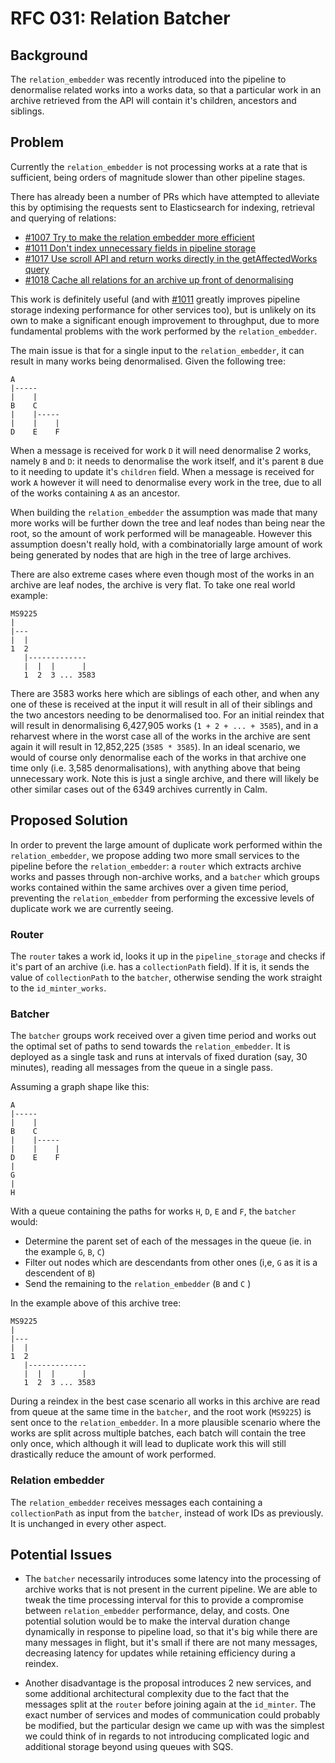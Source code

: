 # RFC 031: Relation Batcher

## Background

The `relation_embedder` was recently introduced into the pipeline to denormalise related works into a works data, so that a particular work in an archive retrieved from the API will contain it's children, ancestors and siblings.

## Problem

Currently the `relation_embedder` is not processing works at a rate that is sufficient, being orders of magnitude slower than other pipeline stages.

There has already been a number of PRs which have attempted to alleviate this by optimising the requests sent to Elasticsearch for indexing, retrieval and querying of relations:

* [#1007 Try to make the relation embedder more efficient](https://github.com/wellcomecollection/catalogue/pull/1007)
* [#1011 Don't index unnecessary fields in pipeline storage](https://github.com/wellcomecollection/catalogue/pull/1011)
* [#1017 Use scroll API and return works directly in the getAffectedWorks query](https://github.com/wellcomecollection/catalogue/pull/1017)
* [#1018 Cache all relations for an archive up front of denormalising](https://github.com/wellcomecollection/catalogue/pull/1018)

This work is definitely useful (and with [#1011](https://github.com/wellcomecollection/catalogue/pull/1011) greatly improves pipeline storage indexing performance for other services too), but is unlikely on its own to make a significant enough improvement to throughput, due to more fundamental problems with the work performed by the `relation_embedder`.

The main issue is that for a single input to the `relation_embedder`, it can result in many works being denormalised. Given the following tree:

```
A
|-----
|    |
B    C
|    |-----
|    |    |
D    E    F
```

When a message is received for work `D` it will need denormalise 2 works, namely `B` and `D`: it needs to denormalise the work itself, and it's parent `B` due to it needing to update it's `children` field. When a message is received for work `A` however it will need to denormalise every work in the tree, due to all of the works containing `A` as an ancestor.

When building the `relation_embedder` the assumption was made that many more works will be further down the tree and leaf nodes than being near the root, so the amount of work performed will be manageable. However this assumption doesn't really hold, with a combinatorially large amount of work being generated by nodes that are high in the tree of large archives.

There are also extreme cases where even though most of the works in an archive are leaf nodes, the archive is very flat. To take one real world example:

```
MS9225
|
|---
|  |
1  2
   |-------------
   |  |  |      |
   1  2  3 ... 3583
```

There are 3583 works here which are siblings of each other, and when any one of these is received at the input it will result in all of their siblings and the two ancestors needing to be denormalised too. For an initial reindex that will result in denormalising 6,427,905 works (`1 + 2 + ... + 3585`), and in a reharvest where in the worst case all of the works in the archive are sent again it will result in 12,852,225 (`3585 * 3585`). In an ideal scenario, we would of course only denormalise each of the works in that archive one time only (i.e. 3,585 denormalisations), with anything above that being unnecessary work. Note this is just a single archive, and there will likely be other similar cases out of the 6349 archives currently in Calm.

## Proposed Solution

In order to prevent the large amount of duplicate work performed within the `relation_embedder`, we propose adding two more small services to the pipeline before the `relation_embedder`: a `router` which extracts archive works and passes through non-archive works, and a `batcher` which groups works contained within the same archives over a given time period, preventing the `relation_embedder` from performing the excessive levels of duplicate work we are currently seeing.

### Router

The `router` takes a work id, looks it up in the `pipeline_storage` and checks if it's part of an 
archive (i.e. has a `collectionPath` field).  If it is, it sends the value of `collectionPath` to the `batcher`, otherwise sending the work straight to the `id_minter_works`. 

### Batcher

The `batcher` groups work received over a given time period and works out the optimal set of paths to send towards 
the `relation_embedder`. It is deployed as a single task and runs at intervals of fixed duration (say, 30  minutes), reading all messages from the queue in a single pass. 

Assuming a graph shape like this:

```
A
|-----
|    |
B    C
|    |-----
|    |    |
D    E    F
|
G
|
H
```

With a queue containing the paths for works `H`, `D`, `E` and `F`, the `batcher` would:

- Determine the parent set of each of the messages in the queue (ie. in the example `G`, `B`, `C`)
- Filter out nodes which are descendants from other ones (i,e, `G` as it is a descendent of `B`) 
- Send the remaining to the `relation_embedder` (`B` and `C` )



In the example above of this archive tree:

```
MS9225
|
|---
|  |
1  2
   |-------------
   |  |  |      |
   1  2  3 ... 3583
```

During a reindex in the best case scenario all works in this archive are read from queue at the same time in the `batcher`, and the root work (`MS9225`) is sent once to the `relation_embedder`. In a more plausible scenario where the works are split across multiple batches, each batch will contain the tree only once, which although it will lead to duplicate work this will still drastically reduce the amount of work performed.

### Relation embedder

The `relation_embedder` receives messages each containing a `collectionPath` as input from the `batcher`, instead of work IDs as previously. It is unchanged in every other aspect.

## Potential Issues

* The `batcher` necessarily introduces some latency into the processing of archive works that is not present in the current pipeline. We are able to tweak the time processing interval for this to provide a compromise between `relation_embedder` performance, delay, and costs. One potential solution would be to make the interval duration change dynamically in response to pipeline load, so that it's big while there are many messages  in flight, but it's small if there are not many messages, decreasing latency for updates while retaining efficiency during a reindex.

* Another disadvantage is the proposal introduces 2 new services, and some additional architectural complexity due to the fact that the messages split at the `router` before joining again at the `id_minter`. The exact number of services and modes of communication could probably be modified, but the particular design we came up with was the simplest we could think of in regards to not introducing complicated logic and additional storage beyond using queues with SQS.
